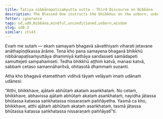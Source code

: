 ```yaml
---
title: Tatiya nibbānapaṭisaṁyutta sutta - Third Discourse on Nibbāna
description: The Blessed One instructs the bhikkhus on the unborn, unbecome, unmade, unconditioned.
fetter: ignorance
tags: ud,ud8,Nibbāna,mindful,unconditioned,unborn,wisdom
slug: ud8.3
similar: iti43
---
```


Evaṁ me sutaṁ — ekaṁ samayaṁ bhagavā sāvatthiyaṁ viharati jetavane anāthapiṇḍikassa ārāme. Tena kho pana samayena bhagavā bhikkhū nibbānapaṭisaṁyuttāya dhammiyā kathāya sandasseti samādapeti samuttejeti sampahaṁseti. Tedha bhikkhū aṭṭhiṁ katvā, manasi katvā, sabbaṁ cetaso samannāharitvā, ohitasotā dhammaṁ suṇanti.

Atha kho bhagavā etamatthaṁ viditvā tāyaṁ velāyaṁ imaṁ udānaṁ udānesi:

“Atthi, bhikkhave, ajātaṁ abhūtaṁ akataṁ asaṅkhataṁ. No cetaṁ, bhikkhave, abhavissa ajātaṁ abhūtaṁ akataṁ asaṅkhataṁ, nayidha jātassa bhūtassa katassa saṅkhatassa nissaraṇaṁ paññāyetha. Yasmā ca kho, bhikkhave, atthi ajātaṁ abhūtaṁ akataṁ asaṅkhataṁ, tasmā jātassa bhūtassa katassa saṅkhatassa nissaraṇaṁ paññāyatī”ti.
